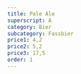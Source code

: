 ```yaml
---
title: Pale Ale
superscript: A
category: Bier
subcategory: Fassbier
price1: 4,2
price2: 5,2
price3: 17,5
order: 1
---
```

